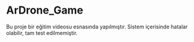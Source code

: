 # ArDrone_Game

Bu proje bir eğitim videosu esnasında yapılmıştır.
Sistem içerisinde hatalar olabilir, tam test edilmemiştir.

